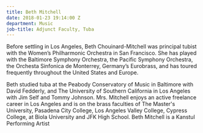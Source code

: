 ```yaml
---
title: Beth Mitchell
date: 2018-01-23 19:14:00 Z
department: Music
job-title: Adjunct Faculty, Tuba
---
```


Before settling in Los Angeles, Beth Chouinard-Mitchell was principal tubist with the Women’s Philharmonic Orchestra in San Francisco. She has played with the Baltimore Symphony Orchestra, the Pacific Symphony Orchestra, the Orchesta Sinfonica de Monterrey, Germany’s Eurobrass, and has toured frequently throughout the United States and Europe.

Beth studied tuba at the Peabody Conservatory of Music in Baltimore with David Fedderly, and The University of Southern California in Los Angeles with Jim Self and Tommy Johnson. Mrs. Mitchell enjoys an active freelance career in Los Angeles and is on the brass faculties of The Master's University, Pasadena City College, Los Angeles Valley College, Cypress College, at Biola University and JFK High School. Beth Mitchell is a Kanstul Performing Artist